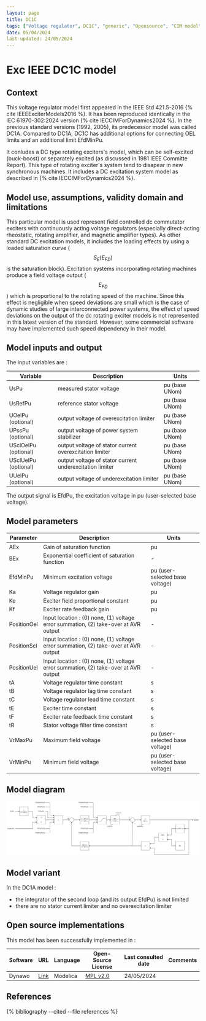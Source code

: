 ```yaml
---
layout: page
title: DC1C
tags: ["Voltage regulator", DC1C", "generic", "Opensource", "CIM model", "RMS", "phasor", "MRL4", "Single phase", "ExcIEEEDC1C", "IEEE", "dynawo", "#106"]
date: 05/04/2024
last-updated: 24/05/2024
---
```

# Exc IEEE DC1C model

## Context

This voltage regulator model first appeared in the IEEE Std 421.5-2016 {% cite IEEEExciterModels2016 %}. It has been reproduced identically in the IEC 61970-302:2024 version {% cite IECCIMForDynamics2024 %}.
In the previous standard versions (1992, 2005), its predecessor model was called DC1A. Compared to DC1A, DC1C has additional options for connecting OEL limits and an additional limit EfdMinPu.

It conludes a DC type rotating exciters's model, which can be self-excited (buck-boost) or separately excited (as discussed in 1981 IEEE Committe Report). This type of rotating exciter's system tend to disapear in new synchronous machines. It includes a DC excitation system model as described in {% cite IECCIMForDynamics2024 %}.

## Model use, assumptions, validity domain and limitations

This particular model is used represent field controlled dc commutator exciters with continuously acting voltage regulators (especially direct-acting rheostatic, rotating amplifier, and magnetic amplifier types).
As other standard DC excitation models, it includes the loading effects by using a loaded saturation curve ($$S_E(E_{FD})$$ is the saturation block).
Excitation systems incorporating rotating machines produce a field voltage output ($$E_{FD}$$) which is proportional to the rotating speed of the machine. Since this effect is negligible when speed deviations are small which is the case of dynamic studies of large interconnected power systems, the effect of speed deviations on the output of the dc rotating exciter models is not represented in this latest version of the standard. However, some commercial software may have implemented such speed dependency in their model.

## Model inputs and output

The input variables are :

| Variable | Description | Units |
|-----------|--------------| ------|
| UsPu | measured stator voltage | pu (base UNom) |
| UsRefPu | reference stator voltage | pu (base UNom) |
| UOelPu (optional) | output voltage of overexcitation limiter | pu (base UNom) |
| UPssPu (optional) | output voltage of power system stabilizer | pu (base UNom) |
| USclOelPu (optional) | output voltage of stator current overexcitation limiter | pu (base UNom) |
| USclUelPu (optional) | output voltage of stator current underexcitation limiter | pu (base UNom) |
| UUelPu (optional) | output voltage of underexcitation limiter | pu (base UNom) |

The output signal is EfdPu, the excitation voltage in pu (user-selected base voltage).

## Model parameters

| Parameter | Description | Units |
|-----------|--------------| ------|
| AEx | Gain of saturation function | pu |
| BEx | Exponential coefficient of saturation function | - |
| EfdMinPu | Minimum excitation voltage | pu (user-selected base voltage)|
| Ka | Voltage regulator gain | pu |
|Ke | Exciter field proportional constant | pu |
|Kf | Exciter rate feedback gain | pu |
|PositionOel | Input location : (0) none, (1) voltage error summation, (2) take-over at AVR output | -|
|PositionScl | Input location : (0) none, (1) voltage error summation, (2) take-over at AVR output | -|
|PositionUel | Input location : (0) none, (1) voltage error summation, (2) take-over at AVR output | -|
|tA | Voltage regulator time constant | s  |
|tB | Voltage regulator lag time constant | s |
|tC | Voltage regulator lead time constant | s |
|tE | Exciter time constant | s |
|tF | Exciter rate feedback time constant | s |
|tR | Stator voltage filter time constant | s |
|VrMaxPu | Maximum field voltage  | pu (user-selected base voltage) |
|VrMinPu | Minimum field voltage | pu (user-selected base voltage)|

## Model diagram

![DC1C](/pages/models/regulations/DC1C/DC1C.drawio.svg)

## Model variant

In the DC1A model :

- the integrator of the second loop (and its output EfdPu) is not limited
- there are no stator current limiter and no overexcitation limiter

## Open source implementations

This model has been successfully implemented in :

| Software      | URL | Language | Open-Source License | Last consulted date | Comments |
| ------------- | --- | -------- | ------------------- | ------------------- | -------- |
| Dynawo | [Link](https://github.com/dynawo/dynawo) | Modelica | [MPL v2.0](https://www.mozilla.org/en-US/MPL/2.0/)  | 24/05/2024 |  |

## References

{% bibliography --cited --file references  %}
